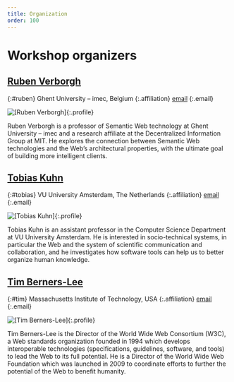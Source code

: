 ```yaml
---
title: Organization
order: 100
---
```

# Workshop organizers

## [Ruben Verborgh](https://ruben.verborgh.org/)
{:#ruben}
Ghent University – imec, Belgium
{:.affiliation}
[email](mailto:ruben.verborgh@ugent.be?subject=DeSemWeb2018)
{:.email}

![[Ruben Verborgh]](https://ruben.verborgh.org/images/ruben.jpg){:.profile}

Ruben Verborgh is a professor of Semantic Web technology at Ghent University – imec
and a research affiliate at the Decentralized Information Group at MIT.
He explores the connection between Semantic Web technologies
and the Web’s architectural properties,
with the ultimate goal of building more intelligent clients.

## [Tobias Kuhn](http://www.tkuhn.org/)
{:#tobias}
VU University Amsterdam, The Netherlands
{:.affiliation}
[email](mailto:kuhntobias@gmail.com?subject=DeSemWeb2018)
{:.email}

![[Tobias Kuhn]](/images/tobias.jpg){:.profile}

Tobias Kuhn is an assistant professor
in the Computer Science Department at VU University Amsterdam.
He is interested in socio-technical systems, in particular the Web
and the system of scientific communication and collaboration,
and he investigates how software tools can help us to better organize human knowledge.


## [Tim Berners-Lee](https://www.w3.org/People/Berners-Lee/)
{:#tim}
Massachusetts Institute of Technology, USA
{:.affiliation}
[email](mailto:timbl@w3.org?subject=DeSemWeb2018)
{:.email}

![[Tim Berners-Lee]](https://upload.wikimedia.org/wikipedia/commons/4/4e/Sir_Tim_Berners-Lee_%28cropped%29.jpg){:.profile}

Tim Berners-Lee is the Director of the World Wide Web Consortium (W3C),
a Web standards organization founded in 1994
which develops interoperable technologies (specifications, guidelines, software, and tools)
to lead the Web to its full potential.
He is a Director of the World Wide Web Foundation which was launched in 2009
to coordinate efforts to further the potential of the Web to benefit humanity.

